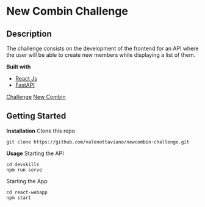 
# New Combin Challenge


## Description
The challenge consists on the development of the frontend for an API where the user will be able to create new members while displaying a list of them.

**Built with**
 - [React Js](https://reactjs.org/)
 - [FastAPI](https://fastapi.tiangolo.com/)

[Challenge](https://github.com/newcombin/devskills) 
[New Combin](https://newcombin.com/es/)

## Getting Started
**Installation**
Clone this repo

    git clone https://github.com/valenottaviano/newcombin-challenge.git

**Usage**
Starting the API

    cd devskills
    npm run serve

Starting the App

    cd react-webapp
    npm start

